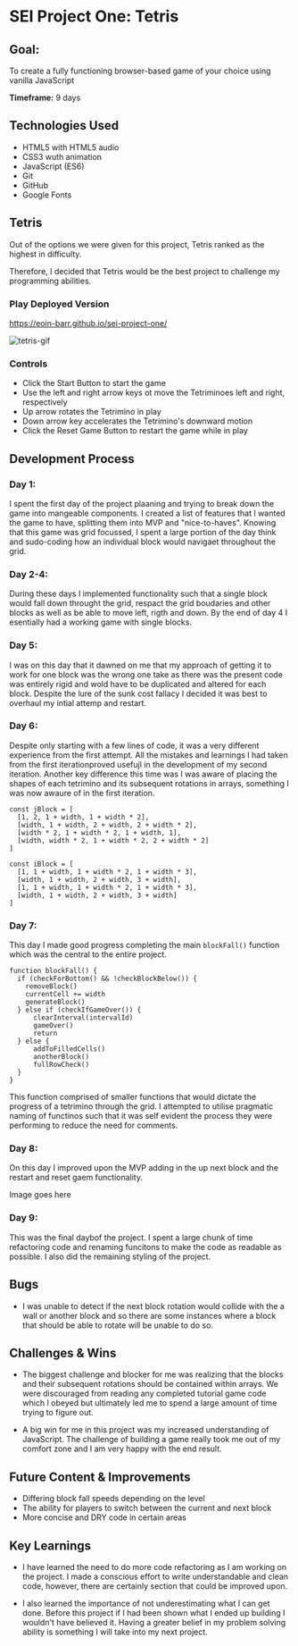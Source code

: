 # SEI Project One: Tetris

## Goal:

To create a fully functioning browser-based game of your choice using vanilla JavaScript

**Timeframe:** 9 days

## Technologies Used
* HTML5 with HTML5 audio
* CSS3 wuth animation
* JavaScript (ES6)
* Git
* GitHub
* Google Fonts

## Tetris 

Out of the options we were given for this project, Tetris ranked as the highest in difficulty. 

Therefore, I decided that Tetris would be the best project to challenge my programming abilities.

### Play Deployed Version

https://eoin-barr.github.io/sei-project-one/

![tetris-gif](assets/tetris8.gif)

### Controls

* Click the Start Button to start the game
* Use the left and right arrow keys ot move the Tetriminoes left and right, respectively
* Up arrow rotates the Tetrimino in play
* Down arrow key accelerates the Tetrimino's downward motion
* Click the Reset Game Button to restart the game while in play

## Development Process

### Day 1:

I spent the first day of the project plaaning and trying to break down the game into mangeable components. I created a list of features that I wanted the game to have, splitting them into MVP and "nice-to-haves". Knowing that this game was grid focussed, I spent a large portion of the day think and sudo-coding how an individual block would navigaet throughout the grid.

### Day 2-4: 

During these days I implemented functionality such that a single block would fall down throught the grid, respact the grid boudaries and other blocks as well as be able to move left, rigth and down. By the end of day 4 I esentially had a working game with single blocks.

### Day 5:

I was on this day that it dawned on me that my approach of getting it to work for one block was the wrong one take as there was the present code was entirely rigid and wold have to be duplicated and altered for each block. Despite the lure of the sunk cost fallacy I decided it was best to overhaul my intial attemp and restart.
 

### Day 6: 

Despite only starting with a few lines of code, it was a very different experience from the first attempt. All the mistakes and learnings I had taken from the first iterationproved usefujl in the development of my second iteration. Another key difference this time was I was aware of placing the shapes of each tetrimino and its subsequent rotations in arrays, something I was now awaure of in the first iteration.


    const jBlock = [
      [1, 2, 1 + width, 1 + width * 2],
      [width, 1 + width, 2 + width, 2 + width * 2],
      [width * 2, 1 + width * 2, 1 + width, 1],
      [width, width * 2, 1 + width * 2, 2 + width * 2]
    ]

    const iBlock = [
      [1, 1 + width, 1 + width * 2, 1 + width * 3],
      [width, 1 + width, 2 + width, 3 + width],
      [1, 1 + width, 1 + width * 2, 1 + width * 3],
      [width, 1 + width, 2 + width, 3 + width]
    ]


### Day 7:
This day I made good progress completing the main `blockFall()` function which was the central to the entire project. 


    function blockFall() {
      if (checkForBottom() && !checkBlockBelow()) {
        removeBlock()
        currentCell += width
        generateBlock()
      } else if (checkIfGameOver()) {
          clearInterval(intervalId)
          gameOver()
          return
      } else {
          addToFilledCells()
          anotherBlock()
          fullRowCheck()
      }
    }

This function comprised of smaller functions that would dictate the progress of a tetrimino through the grid. I attempted to utilise pragmatic naming of functinos such that it was self evident the process they were performing to reduce the need for comments.

### Day 8: 

On this day I improved upon the MVP adding in the up next block and the restart and reset gaem functionality.

Image goes here

### Day 9:

This was the final daybof the project. I spent a large chunk of time refactoring code and renaming funcitons to make the code as readable as possible. I also did the remaining styling of the project.

## Bugs

* I was unable to detect if the next block rotation would collide with the a wall or another block and so there are some instances where a block that should be able to rotate will be unable to do so.

## Challenges & Wins

* The biggest challenge and blocker for me was realizing that the blocks and their subsequent rotations should be contained within arrays. We were discouraged from reading any completed tutorial game code which I obeyed but ultimately led me to spend a large amount of time trying to figure out.

* A big win for me in this project was my increased understanding of JavaScript. The challenge of building a game really took me out of my comfort zone and I am very happy with the end result.

## Future Content & Improvements

* Differing block fall speeds depending on the level
* The ability for players to switch between the current and next block
* More concise and DRY code in certain areas

## Key Learnings

* I have learned the need to do more code refactoring as I am working on the project. I made a conscious effort to write understandable and clean code, however, there are certainly section that could be improved upon.

* I also learned the importance of not underestimating what I can get done. Before this project if I had been shown what I ended up building I wouldn't have believed it. Having a greater belief in my problem solving ability is something I will take into my next project.

